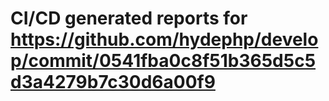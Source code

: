 # CI/CD generated reports for https://github.com/hydephp/develop/commit/0541fba0c8f51b365d5c5d3a4279b7c30d6a00f9
